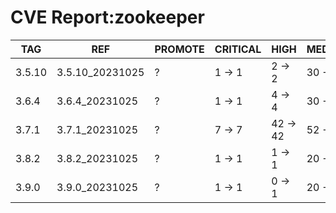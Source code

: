 # CVE Report:zookeeper
|  TAG   |       REF       | PROMOTE | CRITICAL |   HIGH   |  MEDIUM  |   LOW    | UNKNOWN |
|--------|-----------------|---------|----------|----------|----------|----------|---------|
| 3.5.10 | 3.5.10_20231025 | ?       | 1 -> 1   | 2 -> 2   | 30 -> 30 | 34 -> 34 | 0 -> 0  |
| 3.6.4  | 3.6.4_20231025  | ?       | 1 -> 1   | 4 -> 4   | 30 -> 30 | 34 -> 34 | 0 -> 0  |
| 3.7.1  | 3.7.1_20231025  | ?       | 7 -> 7   | 42 -> 42 | 52 -> 52 | 86 -> 86 | 0 -> 0  |
| 3.8.2  | 3.8.2_20231025  | ?       | 1 -> 1   | 1 -> 1   | 20 -> 20 | 34 -> 34 | 0 -> 0  |
| 3.9.0  | 3.9.0_20231025  | ?       | 1 -> 1   | 0 -> 1   | 20 -> 20 | 34 -> 34 | 0 -> 0  |

